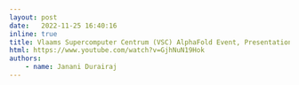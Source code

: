```yaml
---
layout: post
date:   2022-11-25 16:40:16
inline: true
title: Vlaams Supercomputer Centrum (VSC) AlphaFold Event, Presentation
html: https://www.youtube.com/watch?v=GjhNuN19Hok
authors:
    - name: Janani Durairaj
---
```



